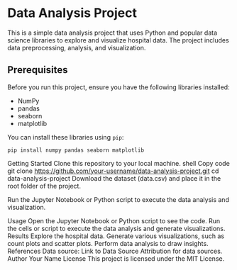 
# Data Analysis Project

This is a simple data analysis project that uses Python and popular data science libraries to explore and visualize hospital data. The project includes data preprocessing, analysis, and visualization.

## Prerequisites

Before you run this project, ensure you have the following libraries installed:

- NumPy
- pandas
- seaborn
- matplotlib

You can install these libraries using `pip`:

```shell
pip install numpy pandas seaborn matplotlib
```
Getting Started
Clone this repository to your local machine.
shell
Copy code
git clone https://github.com/your-username/data-analysis-project.git
cd data-analysis-project
Download the dataset (data.csv) and place it in the root folder of the project.

Run the Jupyter Notebook or Python script to execute the data analysis and visualization.

Usage
Open the Jupyter Notebook or Python script to see the code.
Run the cells or script to execute the data analysis and generate visualizations.
Results
Explore the hospital data.
Generate various visualizations, such as count plots and scatter plots.
Perform data analysis to draw insights.
References
Data source: Link to Data Source
Attribution for data sources.
Author
Your Name
License
This project is licensed under the MIT License.
